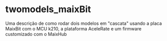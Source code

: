 # twomodels_maixBit
Uma descrição de como rodar dois modelos em "cascata" usando a placa MaixBit com o MCU k210, a plataforma AceleRate e um firmware customizado com o MaixHub
